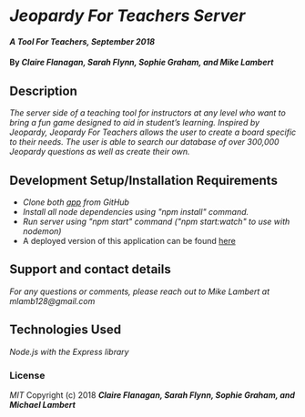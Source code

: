 # _Jeopardy For Teachers Server_

#### _A Tool For Teachers, September 2018_

#### By _**Claire Flanagan, Sarah Flynn, Sophie Graham, and Mike Lambert**_

## Description
_The server side of a teaching tool for instructors at any level who want to bring a fun game designed to aid in student’s learning. Inspired by Jeopardy, Jeopardy For Teachers allows the user to create a board specific to their needs. The user is able to search our database of over 300,000 Jeopardy questions as well as create their own._

## Development Setup/Installation Requirements
* _Clone both [app](https://github.com/MikeBLambert/jeopardy_for_teachers_app) from GitHub_
* _Install all node dependencies using "npm install" command._
* _Run server using "npm start" command ("npm start:watch" to use with nodemon)_
* A deployed version of this application can be found [here](https://jeopardy-for-educators.herokuapp.com/)

## Support and contact details
_For any questions or comments, please reach out to Mike Lambert at mlamb128@gmail.com_

## Technologies Used
_Node.js with the Express library_

### License
*MIT*
Copyright (c) 2018 **_Claire Flanagan, Sarah Flynn, Sophie Graham, and Michael Lambert_**



